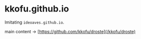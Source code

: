 # kkofu.github.io
Imitating `ideoaves.github.io`.

main content → [https://github.com/kkofu/droste](/kkofu/droste)
